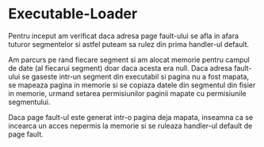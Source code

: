 # Executable-Loader

Pentru inceput am verificat daca adresa page fault-ului se afla in 
afara tuturor segmentelor si astfel puteam sa rulez din prima handler-ul 
default.

Am parcurs pe rand fiecare segment si am alocat memorie pentru campul 
de date (al fiecarui segment) doar daca acesta era null. Daca adresa 
fault-ului se gaseste intr-un segment din executabil si pagina nu a fost 
mapata, se mapeaza pagina in memorie si se copiaza datele din segmentul 
din fisier in memorie, urmand setarea permisiunilor paginii mapate cu 
permisiunile segmentului.

Daca page fault-ul este generat intr-o pagina deja mapata, inseamna ca 
se incearca un acces nepermis la memorie si se ruleaza handler-ul default
de page fault.
